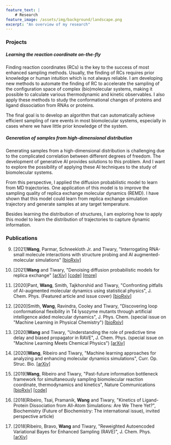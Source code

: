 ```yaml
---
feature_text: |
    # Research
feature_image: /assets/img/background/landscape.png
excerpt: "An overview of my research"
---
```


### Projects


##### Learning the reaction coordinate on-the-fly 

Finding reaction coordinates (RCs) is the key to the success of most enhanced sampling methods. Usually, the finding of RCs requires prior knowledge or human intuition which is not always reliable. I am developing new methods to automate the finding of RC to accelerate the sampling of the configuration space of complex (bio)molecular systems, making it possible to calculate various thermodynamic and kinetic observables. I also apply these methods to study the conformational changes of proteins and ligand dissociation from RNAs or proteins.

The final goal is to develop an algorithm that can automatically achieve efficient sampling of rare events in most biomolecular systems, especially in cases where we have little prior knowledge of the system.

##### Generation of samples from high-dimensional distribution

Generating samples from a high-dimensional distribution is challenging due to the complicated correlation between different degrees of freedom. The development of generative AI provides solutions to this problem. And I want to explore the possibility of applying these AI techniques to the study of biomolecular systems.

From this perspective, I applied the diffusion probabilistic model to learn from MD trajectories. One application of this model is to improve the sampling quality of replica exchange molecular dynamics (REMD). I have shown that this model could learn from replica exchange simulation trajectory and generate samples at any target temperature. 

Besides learning the distribution of structures, I am exploring how to apply this model to learn the distribution of trajectories to capture dynamic information. 



### Publications 

9. [2021]**Wang**, Parmar, Schneekloth Jr. and Tiwary, "Interrogating RNA-small molecule interactions with structure probing and AI augmented-molecular simulations" [[bioRxiv]](https://www.biorxiv.org/content/10.1101/2021.09.28.462207v1.full.pdf) 

8. [2021]**Wang** and Tiwary, "Denoising diffusion probabilistic models for replica exchange" [[arXiv]](https://arxiv.org/pdf/2107.07369.pdf) [[code]](https://github.com/tiwarylab/DDPM_REMD) [[more]](/research/2021/07/15/DDPM_REMD/) 

7. [2020]Pant, **Wang**, Smith, Tajkhorshid and Tiwary, "Confronting pitfalls of AI-augmented molecular dynamics using statistical physics", J. Chem. Phys. (Featured article and issue cover) [[bioRxiv]](https://www.biorxiv.org/content/10.1101/2020.06.11.146985v3.full.pdf)

6. [2020]Smith, **Wang**, Ravindra, Cooley and Tiwary, "Discovering loop conformational flexibility in T4 lysozyme mutants through artificial intelligence aided molecular dynamics", J. Phys. Chem. (special issue on "Machine Learning in Physical Chemistry") [[bioRxiv]](https://www.biorxiv.org/content/10.1101/2020.04.08.032748v2.full.pdf)

5. [2020]**Wang** and Tiwary, "Understanding the role of predictive time delay and biased propagator in RAVE", J. Chem. Phys. (special issue on "Machine Learning Meets Chemical Physics") [[arXiv]](https://arxiv.org/pdf/2002.06099.pdf) 

4. [2020]**Wang**, Ribeiro and Tiwary, "Machine learning approaches for analyzing and enhancing molecular dynamics simulations", Curr. Op. Struc. Bio. [[arXiv]](https://arxiv.org/pdf/1909.11748.pdf) 

3. [2019]**Wang**, Ribeiro and Tiwary, "Past-future information bottleneck framework for simultaneously sampling biomolecular reaction coordinate, thermodynamics and kinetics", Nature Communications [[bioRxiv]](https://www.biorxiv.org/content/10.1101/507822v1.full.pdf) [[code]](https://github.com/tiwarylab/RAVE) 

2. [2018]Ribeiro, Tsai, Pramanik, **Wang** and Tiwary, "Kinetics of Ligand-Protein Dissociation from All-Atom Simulations: Are We There Yet?", Biochemistry (Future of Biochemistry: The international issue), invited perspective article) 

1. [2018]Ribeiro, Bravo, **Wang** and Tiwary, "Reweighted Autoencoded Variational Bayes for Enhanced Sampling (RAVE)", J. Chem. Phys. [[arXiv]](https://arxiv.org/pdf/1802.03420.pdf)
